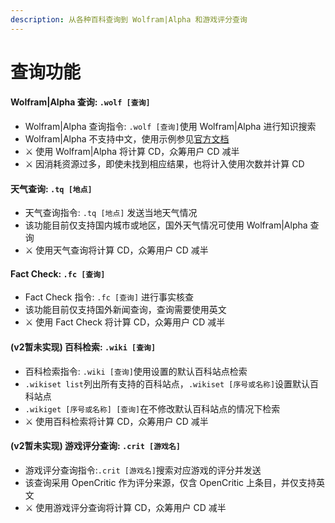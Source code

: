 ```yaml
---
description: 从各种百科查询到 Wolfram|Alpha 和游戏评分查询
---
```


# 查询功能

#### Wolfram\|Alpha 查询: `.wolf [查询]`

* Wolfram\|Alpha 查询指令: `.wolf [查询]`使用 Wolfram\|Alpha 进行知识搜索
* Wolfram\|Alpha 不支持中文，使用示例参见[官方文档](https://www.wolframalpha.com/examples/)
* ⚔ 使用 Wolfram\|Alpha 将计算 CD，众筹用户 CD 减半
* ⚔ 因消耗资源过多，即使未找到相应结果，也将计入使用次数并计算 CD



#### 天气查询: `.tq [地点]`

* 天气查询指令: `.tq [地点]` 发送当地天气情况
* 该功能目前仅支持国内城市或地区，国外天气情况可使用 Wolfram\|Alpha 查询
* ⚔ 使用天气查询将计算 CD，众筹用户 CD 减半



#### Fact Check: `.fc [查询]`

* Fact Check 指令: `.fc [查询]` 进行事实核查
* 该功能目前仅支持国外新闻查询，查询需要使用英文
* ⚔ 使用 Fact Check 将计算 CD，众筹用户 CD 减半



#### \(v2暂未实现\) 百科检索: `.wiki [查询]`

* 百科检索指令: `.wiki [查询]`使用设置的默认百科站点检索
* `.wikiset list`列出所有支持的百科站点，`.wikiset [序号或名称]`设置默认百科站点
* `.wikiget [序号或名称] [查询]`在不修改默认百科站点的情况下检索
* ⚔ 使用百科检索将计算 CD，众筹用户 CD 减半



#### \(v2暂未实现\) 游戏评分查询: `.crit [游戏名]`

* 游戏评分查询指令:`.crit [游戏名]`搜索对应游戏的评分并发送
* 该查询采用 OpenCritic 作为评分来源，仅含 OpenCritic 上条目，并仅支持英文
* ⚔ 使用游戏评分查询将计算 CD，众筹用户 CD 减半


